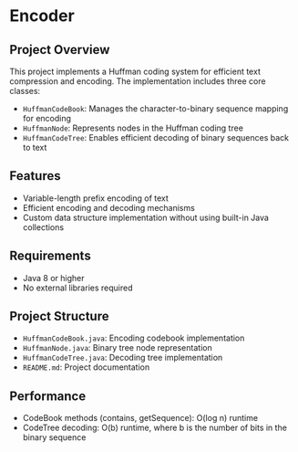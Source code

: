 # Encoder

## Project Overview
This project implements a Huffman coding system for efficient text compression and encoding. The implementation includes three core classes:

- `HuffmanCodeBook`: Manages the character-to-binary sequence mapping for encoding
- `HuffmanNode`: Represents nodes in the Huffman coding tree
- `HuffmanCodeTree`: Enables efficient decoding of binary sequences back to text

## Features
- Variable-length prefix encoding of text
- Efficient encoding and decoding mechanisms
- Custom data structure implementation without using built-in Java collections

## Requirements
- Java 8 or higher
- No external libraries required

## Project Structure
- `HuffmanCodeBook.java`: Encoding codebook implementation
- `HuffmanNode.java`: Binary tree node representation
- `HuffmanCodeTree.java`: Decoding tree implementation
- `README.md`: Project documentation

## Performance
- CodeBook methods (contains, getSequence): O(log n) runtime
- CodeTree decoding: O(b) runtime, where b is the number of bits in the binary sequence
